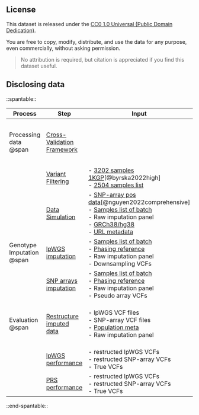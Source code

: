 ## License

This dataset is released under the [CC0 1.0 Universal (Public Domain Dedication)](https://creativecommons.org/publicdomain/zero/1.0/).

You are free to copy, modify, distribute, and use the data for any purpose, even commercially, without asking permission.

> No attribution is required, but citation is appreciated if you find this dataset useful.

## Disclosing data


::spantable::

| Process                   | Step                       | Input                                                                                                              | Output      |
|---------------------------|----------------------------|--------------------------------------------------------------------------------------------------------------------|-------------|
| Processing data  @span    | [Cross-Validation Framework](processing_data/cross_validation.md) |                                                                                                                    | - [Samples list of batch][2]<br> - [2504 samples list][8]<br> - [Population meta][10]             |
|    | [Variant Filtering](processing_data/variant_filtering.md)          | - [3202 samples 1KGP][7][@byrska2022high]<br> - [2504 samples list][8]                                                                                                                    | - Raw imputation panel            |
|                           | [Data Simulation](processing_data/data_simulation.md)            | - [SNP-array pos data][3][@nguyen2022comprehensive]<br>- [Samples list of batch][2]<br>- Raw imputation panel<br>- [GRCh38/hg38][4]<br>- [URL metadata][6]                                                                                                                    | - Pseudo array VCFs <br>- Downsampling VCFs|
| Genotype Imputation @span | [lpWGS  imputation](imputation/lps_imputation.md)          | - [Samples list of batch][2]<br>- [Phasing reference][1]<br>- Raw imputation panel<br>- Downsampling VCFs                                               | - lpWGS VCF files        |
|                           | [SNP arrays imputation](imputation/array_imputation.md)      | - [Samples list of batch][2]<br>- [Phasing reference][1]<br>- Raw imputation panel<br>- Pseudo array VCFs | - SNP-array VCF files            |
| Evaluation @span          | [Restructure imputed data](evaluation/restructure_imputed_data.md)         | - lpWGS VCF files<br>- SNP-array VCF files<br>- [Population meta][10]<br> - Raw imputation panel                                                                                                                    | - restructed lpWGS VCFs<br>- restructed SNP-array VCFs<br>- True VCFs            |
|                           | [lpWGS performance](evaluation/lps_performance.md)          | - restructed lpWGS VCFs<br>- restructed SNP-array VCFs<br>- True VCFs                                                                                                                    | - [LPS-arrays evaluation output][11]            |
|                           | [PRS performance](evaluation/prs_performace.md)            | - restructed lpWGS VCFs<br>- restructed SNP-array VCFs<br>- True VCFs                                                                                                                    | - [Raw PRS scores][9]            |

::end-spantable::


[1]: https://github.com/KTest-VN/lps_paper/tree/main/support_data/maps 
[2]: https://github.com/KTest-VN/lps_paper/tree/main/support_data/sample_list
[3]: https://github.com/KTest-VN/lps_paper/tree/main/support_data/input_array
[4]: https://ftp.ncbi.nlm.nih.gov/genomes/all/GCA/000/001/405/GCA_000001405.15_GRCh38/
[6]: https://github.com/KTest-VN/lps_paper/tree/main/support_data/meta_10_folds
[7]: https://ftp.1000genomes.ebi.ac.uk/vol1/ftp/data_collections/1000G_2504_high_coverage/working/20201028_3202_phased
[8]: https://github.com/KTest-VN/lps_paper/blob/main/support_data/2504_samples.txt
[9]: https://github.com/KTest-VN/lps_paper/tree/main/evaluation/downstream/data/raw_prs_scores
[10]: https://github.com/KTest-VN/lps_paper/tree/main/support_data/2504_infos.tsv
[11]: https://github.com/KTest-VN/lps_paper/tree/main/evaluation/downstream/data/raw_snpwise_accuracy